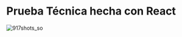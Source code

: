 # Prueba Técnica hecha con React

![917shots_so](https://github.com/SoyElMadro/reading-list-app/assets/116760802/a7dd5d8e-3938-49b7-a394-55862e987bf5)
